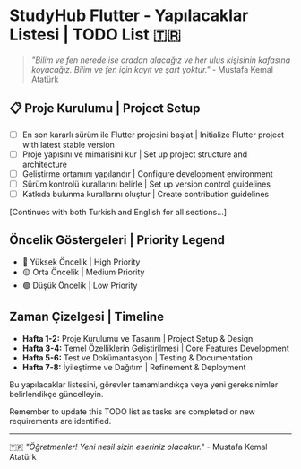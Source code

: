 # StudyHub Flutter - Yapılacaklar Listesi | TODO List 🇹🇷

> *"Bilim ve fen nerede ise oradan alacağız ve her ulus kişisinin kafasına koyacağız. Bilim ve fen için kayıt ve şart yoktur."* - Mustafa Kemal Atatürk

## 📋 Proje Kurulumu | Project Setup
- [ ] En son kararlı sürüm ile Flutter projesini başlat | Initialize Flutter project with latest stable version
- [ ] Proje yapısını ve mimarisini kur | Set up project structure and architecture
- [ ] Geliştirme ortamını yapılandır | Configure development environment
- [ ] Sürüm kontrolü kurallarını belirle | Set up version control guidelines
- [ ] Katkıda bulunma kurallarını oluştur | Create contribution guidelines

[Continues with both Turkish and English for all sections...]

## Öncelik Göstergeleri | Priority Legend
- 🔴 Yüksek Öncelik | High Priority
- 🟡 Orta Öncelik | Medium Priority
- 🟢 Düşük Öncelik | Low Priority

## Zaman Çizelgesi | Timeline
- **Hafta 1-2:** Proje Kurulumu ve Tasarım | Project Setup & Design
- **Hafta 3-4:** Temel Özelliklerin Geliştirilmesi | Core Features Development
- **Hafta 5-6:** Test ve Dokümantasyon | Testing & Documentation
- **Hafta 7-8:** İyileştirme ve Dağıtım | Refinement & Deployment

Bu yapılacaklar listesini, görevler tamamlandıkça veya yeni gereksinimler belirlendikçe güncelleyin.

Remember to update this TODO list as tasks are completed or new requirements are identified.

---
🇹🇷 *"Öğretmenler! Yeni nesil sizin eseriniz olacaktır."* - Mustafa Kemal Atatürk